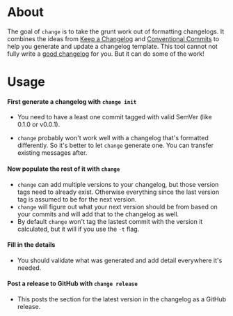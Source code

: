 # About

The goal of `change` is to take the grunt work out of formatting changelogs. It combines the ideas from
[Keep a Changelog](https://keepachangelog.com/en/1.0.0/)
and [Conventional Commits](https://www.conventionalcommits.org/en/v1.0.0/)
to help you generate and update a changelog template.
This tool cannot not fully write a [good changelog](https://keepachangelog.com/en/1.0.0/#bad-practices) for you.
But it can do some of the work!


# Usage

#### First generate a changelog with `change init`
* You need to have a least one commit tagged with valid SemVer (like 0.1.0 or v0.0.1).

* `change` probably won't work well with a changelog that's formatted differently.
So it's better to let `change` generate one. You can transfer existing messages after.

#### Now populate the rest of it with `change`
* `change` can add multiple versions to your changelog, but those version tags need to already exist.
Otherwise everything since the last version tag is assumed to be for the next version.
* `change` will figure out what your next version should be from based on your commits and will add that to the changelog as well.
* By default `change` won't tag the lastest commit with the version it calculated, but it will if you use the `-t` flag.

#### Fill in the details
* You should validate what was generated and add detail everywhere it's needed.

#### Post a release to GitHub with `change release`
* This posts the section for the latest version in the changelog as a GitHub release.
